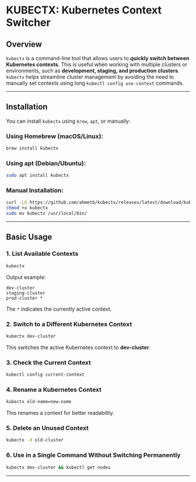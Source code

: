 # KUBECTX: Kubernetes Context Switcher

## **Overview**  
`kubectx` is a command-line tool that allows users to **quickly switch between Kubernetes contexts**. This is useful when working with multiple clusters or environments, such as **development, staging, and production clusters**. `kubectx` helps streamline cluster management by avoiding the need to manually set contexts using long `kubectl config use-context` commands.

---

## **Installation**  
You can install `kubectx` using `brew`, `apt`, or manually:

### **Using Homebrew (macOS/Linux):**  
```bash
brew install kubectx
```

### **Using apt (Debian/Ubuntu):**  
```bash
sudo apt install kubectx
```

### **Manual Installation:**  
```bash
curl -LO https://github.com/ahmetb/kubectx/releases/latest/download/kubectx
chmod +x kubectx
sudo mv kubectx /usr/local/bin/
```

---

## **Basic Usage**  

### **1. List Available Contexts**  
```bash
kubectx
```
Output example:
```
dev-cluster
staging-cluster
prod-cluster *
```
The `*` indicates the currently active context.

### **2. Switch to a Different Kubernetes Context**  
```bash
kubectx dev-cluster
```
This switches the active Kubernetes context to **dev-cluster**.

### **3. Check the Current Context**  
```bash
kubectl config current-context
```

### **4. Rename a Kubernetes Context**  
```bash
kubectx old-name=new-name
```
This renames a context for better readability.

### **5. Delete an Unused Context**  
```bash
kubectx -d old-cluster
```

### **6. Use in a Single Command Without Switching Permanently**  
```bash
kubectx dev-cluster && kubectl get nodes
```

---
